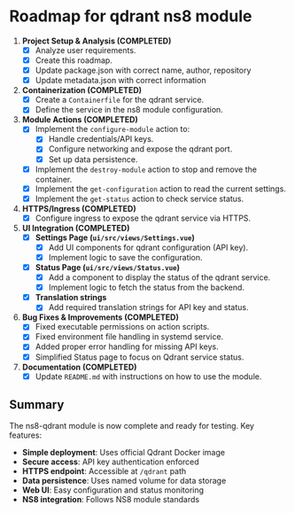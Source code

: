 # Roadmap for qdrant ns8 module

1.  **Project Setup & Analysis (COMPLETED)**
    *   [x] Analyze user requirements.
    *   [x] Create this roadmap.
    *   [x] Update package.json with correct name, author, repository
    *   [x] Update metadata.json with correct information

2.  **Containerization (COMPLETED)**
    *   [x] Create a `Containerfile` for the qdrant service.
    *   [x] Define the service in the ns8 module configuration.

3.  **Module Actions (COMPLETED)**
    *   [x] Implement the `configure-module` action to:
        *   [x] Handle credentials/API keys.
        *   [x] Configure networking and expose the qdrant port.
        *   [x] Set up data persistence.
    *   [x] Implement the `destroy-module` action to stop and remove the container.
    *   [x] Implement the `get-configuration` action to read the current settings.
    *   [x] Implement the `get-status` action to check service status.

4.  **HTTPS/Ingress (COMPLETED)**
    *   [x] Configure ingress to expose the qdrant service via HTTPS.

5.  **UI Integration (COMPLETED)**
    *   [x] **Settings Page (`ui/src/views/Settings.vue`)**
        *   [x] Add UI components for qdrant configuration (API key).
        *   [x] Implement logic to save the configuration.
    *   [x] **Status Page (`ui/src/views/Status.vue`)**
        *   [x] Add a component to display the status of the qdrant service.
        *   [x] Implement logic to fetch the status from the backend.
    *   [x] **Translation strings**
        *   [x] Add required translation strings for API key and status.

6.  **Bug Fixes & Improvements (COMPLETED)**
    *   [x] Fixed executable permissions on action scripts.
    *   [x] Fixed environment file handling in systemd service.
    *   [x] Added proper error handling for missing API keys.
    *   [x] Simplified Status page to focus on Qdrant service status.

7.  **Documentation (COMPLETED)**
    *   [x] Update `README.md` with instructions on how to use the module.

## Summary

The ns8-qdrant module is now complete and ready for testing. Key features:

- **Simple deployment**: Uses official Qdrant Docker image
- **Secure access**: API key authentication enforced
- **HTTPS endpoint**: Accessible at `/qdrant` path
- **Data persistence**: Uses named volume for data storage
- **Web UI**: Easy configuration and status monitoring
- **NS8 integration**: Follows NS8 module standards
